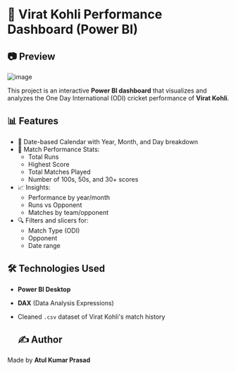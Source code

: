 # 🏏 Virat Kohli Performance Dashboard (Power BI)

## 📷 Preview
![image](https://github.com/user-attachments/assets/e1e39a10-1f6f-4770-8e7c-1f588a2ff17a)


This project is an interactive **Power BI dashboard** that visualizes and analyzes the One Day International (ODI) cricket performance of **Virat Kohli**.

## 📊 Features

- 📅 Date-based Calendar with Year, Month, and Day breakdown
- 🧠 Match Performance Stats:
  - Total Runs
  - Highest Score
  - Total Matches Played
  - Number of 100s, 50s, and 30+ scores
- 📈 Insights:
  - Performance by year/month
  - Runs vs Opponent
  - Matches by team/opponent
- 🔍 Filters and slicers for:
  - Match Type (ODI)
  - Opponent
  - Date range

## 🛠️ Technologies Used

- **Power BI Desktop**
- **DAX** (Data Analysis Expressions)
- Cleaned `.csv` dataset of Virat Kohli's match history

  ## ✍️ Author

Made by **Atul Kumar Prasad**

